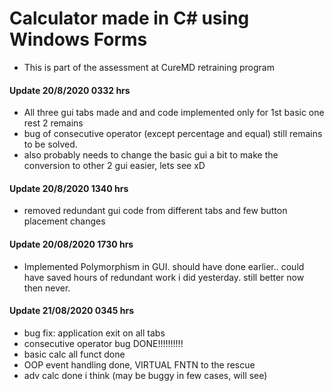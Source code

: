 # Calculator made in C# using Windows Forms

* This is part of the assessment at CureMD retraining program

#### Update 20/8/2020 0332 hrs
* All three gui tabs made and and code implemented only for 1st basic one rest 2 remains
* bug of consecutive operator (except percentage and equal) still remains to be solved.
* also probably needs to change the basic gui a bit to make the conversion to other 2 gui easier, lets see xD

#### Update 20/8/2020 1340 hrs
* removed redundant gui code from different tabs and few button placement changes

#### Update 20/08/2020 1730 hrs
* Implemented Polymorphism in GUI. should have done earlier.. could have saved hours of redundant work i did yesterday. still better now then never.

#### Update 21/08/2020 0345 hrs
* bug fix: application exit on all tabs
* consecutive operator bug DONE!!!!!!!!!!
* basic calc all funct done
* OOP event handling done, VIRTUAL FNTN to the rescue
* adv calc done i think (may be buggy in few cases, will see)

